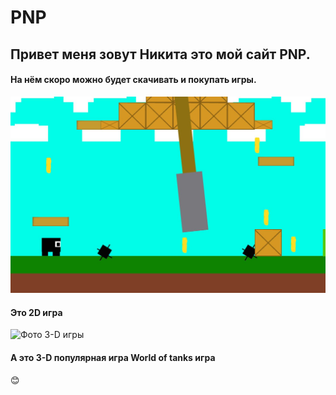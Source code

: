
#  PNP
## Привет меня зовут Никита это мой сайт PNP.
#### На нём скоро можно будет скачивать и покупать игры.
![hf](.github/Снимок.JPG)
#### Это 2D игра 
![Фото 3-D игры](https://worldoftanks.ru/static/5.53.5_c2cbb4/common/img/wot_artboard.png)
#### А это 3-D популярная игра World of tanks игра 

😊
